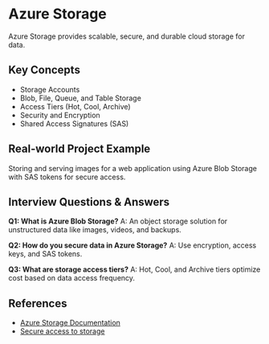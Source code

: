 # Azure Storage

Azure Storage provides scalable, secure, and durable cloud storage for data.

## Key Concepts
- Storage Accounts
- Blob, File, Queue, and Table Storage
- Access Tiers (Hot, Cool, Archive)
- Security and Encryption
- Shared Access Signatures (SAS)

## Real-world Project Example
Storing and serving images for a web application using Azure Blob Storage with SAS tokens for secure access.

## Interview Questions & Answers
**Q1: What is Azure Blob Storage?**
A: An object storage solution for unstructured data like images, videos, and backups.

**Q2: How do you secure data in Azure Storage?**
A: Use encryption, access keys, and SAS tokens.

**Q3: What are storage access tiers?**
A: Hot, Cool, and Archive tiers optimize cost based on data access frequency.

## References
- [Azure Storage Documentation](https://learn.microsoft.com/en-us/azure/storage/)
- [Secure access to storage](https://learn.microsoft.com/en-us/azure/storage/common/storage-security-guide)
